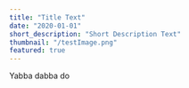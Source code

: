 ```yaml
---
title: "Title Text"
date: "2020-01-01"
short_description: "Short Description Text"
thumbnail: "/testImage.png"
featured: true
---
```


Yabba dabba do

